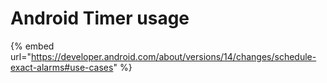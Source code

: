 # Android Timer usage

{% embed url="https://developer.android.com/about/versions/14/changes/schedule-exact-alarms#use-cases" %}

